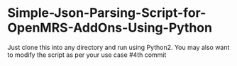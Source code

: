 # Simple-Json-Parsing-Script-for-OpenMRS-AddOns-Using-Python

Just clone this into any directory and run using Python2.
You may also want to modify the script as per your use case
#4th commit
